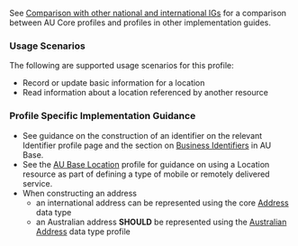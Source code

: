 See [Comparison with other national and international IGs](comparison.html) for a comparison between AU Core profiles and profiles in other implementation guides.

### Usage Scenarios

The following are supported usage scenarios for this profile:

- Record or update basic information for a location
- Read information about a location referenced by another resource


### Profile Specific Implementation Guidance
- See guidance on the construction of an identifier on the relevant Identifier profile page and the section on [Business Identifiers](https://build.fhir.org/ig/hl7au/au-fhir-base/generalguidance.html#business-identifiers) in AU Base.
- See the [AU Base Location](https://build.fhir.org/ig/hl7au/au-fhir-base/StructureDefinition-au-location.html) profile for guidance on using a Location resource as part of defining a type of mobile or remotely delivered service.
- When constructing an address
  - an international address can be represented using the core [Address](http://hl7.org/fhir/R4/datatypes.html#Address) data type
  - an Australian address **SHOULD** be represented using the [Australian Address](http://build.fhir.org/ig/hl7au/au-fhir-base/StructureDefinition-au-address.html) data type profile